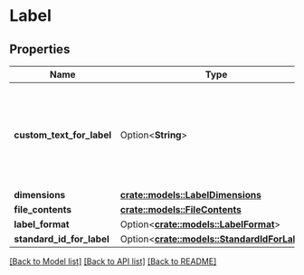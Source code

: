 # Label

## Properties

Name | Type | Description | Notes
------------ | ------------- | ------------- | -------------
**custom_text_for_label** | Option<**String**> | Custom text to print on the label.  Note: Custom text is only included on labels that are in ZPL format (ZPL203). FedEx does not support CustomTextForLabel. | [optional]
**dimensions** | [**crate::models::LabelDimensions**](LabelDimensions.md) |  | 
**file_contents** | [**crate::models::FileContents**](FileContents.md) |  | 
**label_format** | Option<[**crate::models::LabelFormat**](LabelFormat.md)> |  | [optional]
**standard_id_for_label** | Option<[**crate::models::StandardIdForLabel**](StandardIdForLabel.md)> |  | [optional]

[[Back to Model list]](../README.md#documentation-for-models) [[Back to API list]](../README.md#documentation-for-api-endpoints) [[Back to README]](../README.md)


